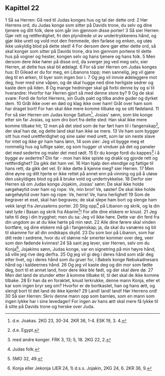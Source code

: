 ## Kapittel 22

1 Så sa Herren: Gå ned til Judas konges hus og tal der dette ord:
2 Hør Herrens ord, du Judas konge som sitter på Davids trone, du selv og dine tjenere og ditt folk, dere som går inn gjennom disse porter!
3 Så sier Herren: Gjør rett og rettferdighet, fri den plyndrede ut av undertrykkerens hånd, og gjør ikke urett og vold mot den fremmede, den farløse og enken, og utøs ikke uskyldig blod på dette sted!
4 For dersom dere gjør etter dette ord, så skal konger som sitter på Davids trone, dra inn gjennom portene til dette hus på vogner og hester, kongen selv og hans tjenere og hans folk.
5 Men dersom dere ikke hører på disse ord, da sverger jeg ved meg selv, sier Herren, at dette hus skal bli ødelagt.
6 For så sier Herren om Judas konges hus: Et Gilead er du for meg, en Libanons topp; men sannelig, jeg vil gjøre deg til en ørken, til byer som ingen bor i.
7 Og jeg vil innvie ødeleggere mot deg, hver med sine våpen, og de skal hugge ned dine herligste sedrer og kaste dem på ilden.
8 Og mange hedninger skal gå forbi denne by og si til hverandre: Hvorfor har Herren gjort så med denne store by?
9 Og de skal svare: Fordi de forlot Herrens, sin Guds pakt og tilba andre guder og dyrket dem.
10 Gråt ikke over en død og klag ikke over ham! Gråt over ham som har draget bort! For han skal ikke mere komme tilbake og se sitt fødeland.
11 For så sier Herren om Judas konge Sallum[^1], Josias' sønn, som ble konge etter sin far Josias, og som dro bort fra dette sted: Han skal ikke mere komme tilbake hit;
12 men på det sted som de har ført ham til i fangenskap[^2], der skal han dø, og dette land skal han ikke se mere.
13 Ve ham som bygger sitt hus med urettferdighet og sine saler med urett, som lar sin neste slave for intet og ikke gir ham hans lønn,
14 som sier: Jeg vil bygge meg et rommelig hus og luftige saler, og som hugger ut vinduer på det og paneler det med sedertre og maler det med rødt.
15 Er du konge fordi du kappes[^3] i å bygge av sedertre? Din far - mon han ikke spiste og drakk og gjorde rett og rettferdighet? Da gikk det ham vel.
16 Han hjalp den elendige og fattige til hans rett; da gikk det vel. Er ikke dette å kjenne meg? sier Herren.
17 Men dine øyne og ditt hjerte er ikke rettet på annet enn på vinning og på å utøse den uskyldiges blod og på å bruke vold og undertrykkelse.
18 Derfor sier Herren så om Judas konge Jojakim, Josias' sønn: De skal ikke holde sørgehøytid over ham og rope: Ve, min bror! Ve, søster! De skal ikke holde sørgehøytid over ham og rope: Ve, herre! Ve, hans herlighet!
19 Som de begraver et esel, skal han begraves; de skal slepe ham bort og slenge ham vekk langt fra Jerusalems porter.
20 Stig opp[^4] på Libanon og skrik, og la din røst lyde i Basan og skrik fra Abarim[^5]! For alle dine elskere er knust.
21 Jeg talte til deg i din trygghet; men du sa: Jeg vil ikke høre. Dette var din ferd fra din ungdom av at du ikke hørte på min røst.
22 Alle dine førere skal vinden bortføre, og dine elskere må gå i fangenskap; ja, da skal du vanæres og bli til skamme for all din ondskaps skyld.
23 Du som bor på Libanon, som har ditt rede i sedrene, hvor du vil stønne når smerter kommer over deg, veer som den fødende kvinnes!
24 Så sant jeg lever, sier Herren, selv om du Konja[^6], Jojakims sønn, Judas konge, var en signetring på min høyre hånd, så ville jeg rive deg derfra.
25 Og jeg vil gi deg i deres hånd som står deg etter livet, og i deres hånd som du gruer for, i Babels konge Nebukadnesars hånd og i kaldeernes hånd.
26 Og jeg vil kaste deg og din mor som fødte deg, bort til et annet land, hvor dere ikke ble født, og der skal dere dø.
27 Men det land de stunder etter å komme tilbake til, til det skal de ikke komme tilbake.
28 Er han da en foraktet, knust lerkrukke, denne mann Konja, eller et kar som ingen bryr seg om? Hvorfor er de bortkastet, han og hans ætt, og slengt bort til det land de ikke kjente?
29 Land! land! land! Hør Herrens ord!
30 Så sier Herren: Skriv denne mann opp som barnløs, som en mann som ingen lykke har i sine levedager! For ingen av hans ætt skal mere få lykke til å sitte på Davids trone og herske over Juda.

[^1]:  d.e. Joakas. 2KG 23, 30-34. 2KR 36, 1-4. ESK 19, 3. 4.
[^2]:  d.e. Egypt.
[^3]:  med andre konger. FRK 3, 13; 5, 18. 2KG 22, 2.
[^4]:  Judas folk.
[^5]:  5MO 32, 49.
[^6]:  Konja eller Jekonja (JER 24, 1) d.s.s. Jojakin, 2KG 24, 6. 2KR 36, 9.
